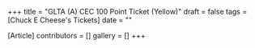 +++
title = "GLTA (A) CEC 100 Point Ticket (Yellow)"
draft = false
tags = [Chuck E Cheese's Tickets]
date = ""

[Article]
contributors = []
gallery = []
+++
